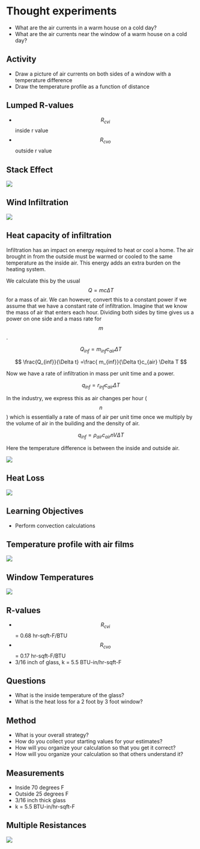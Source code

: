 # Thought experiments
- What are the air currents in a warm house on a cold day?
- What are the air currents near the window of a warm house on a cold
    day?

## Activity
- Draw a picture of air currents on both sides of a window with a
    temperature difference
- Draw the temperature profile as a function of distance

## Lumped R-values
- $$R_{cvi}$$ inside r value
- $$R_{cvo}$$ outside r value

<!-- did we underestimate R effect last time -->

## Stack Effect
![](./figures/stack-effect-EFS.png)

## Wind Infiltration
![](./figures/wind-infiltration-EFS.png)

## Heat capacity of infiltration

Infiltration has an impact on energy required to heat or cool a home.
The air brought in from the outside must be warmed or cooled to the same
temperature as the inside air.  This energy adds an extra burden on the
heating system.

We calculate this by the usual $$ Q = mc \Delta T $$ for a mass of air.
We can however, convert this to a constant power if we assume that we
have a constant rate of infiltration.  Imagine that we know the mass of
air that enters each hour.  Dividing both sides by time gives us a power
on one side and a mass rate for $$m$$.

$$ Q_{inf} = m_{inf} c_{air} \Delta T $$

$$ \frac{Q_{inf}}{\Delta t} =\frac{ m_{inf}}{\Delta t}c_{air} \Delta T $$

Now we have a rate of infiltration in mass per unit time and a power.

$$ q_{inf} = r_{inf} c_{air} \Delta T $$

In the industry, we express this as air changes per hour ($$n$$) which is
essentially a rate of mass of air per unit time once we multiply by the
volume of air in the building and the density of air.

$$ q_{inf} = \rho_{air} c_{air} n V \Delta T $$

Here the temperature difference is between the inside and outside air.

![](./figures/infiltration-equation-EFS.png)

## Heat Loss
![](./figures/home-heat-loss-EFS.png)


## Learning Objectives
- Perform convection calculations

## Temperature profile with air films
![](./figures/window-rcv.png)

## Window Temperatures
![](./figures/window-temps.png)

## R-values

- $$R_{cvi}$$ = 0.68 hr-sqft-F/BTU
- $$R_{cvo}$$ = 0.17 hr-sqft-F/BTU
- 3/16 inch of glass, k = 5.5 BTU-in/hr-sqft-F

## Questions

- What is the inside temperature of the glass?
- What is the heat loss for a 2 foot by 3 foot window?



<!-- quiz went super long and we will do these calculations on monday -->
<!-- how will you figure this out in five years -->

## Method
- What is your overall strategy?
- How do you collect your starting values for your estimates?
- How will you organize your calculation so that you get it correct?
- How will you organize your calculation so that others understand it?

## Measurements
- Inside 70 degrees F
- Outside 25 degrees F
- 3/16 inch thick glass
- k = 5.5 BTU-in/hr-sqft-F

## Multiple Resistances
![](./figures/multiple-resistances.png)


